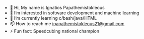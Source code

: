 - 👋 Hi, My name is Ignatios Papathemistokleous
- 👀 I’m interested in software development and machine learning
- 🌱 I’m currently learning c/bash/java/HTML
- 📫 How to reach me ipapathemistokleous21@gmail.com
- ⚡ Fun fact: Speedcubing national champion
